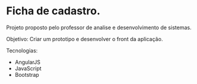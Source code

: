 # Ficha de cadastro.

Projeto proposto pelo professor de analise e desenvolvimento de sistemas.

Objetivo: Criar um prototipo e desenvolver o front da aplicação.

Tecnologias:
- AngularJS
- JavaScript
- Bootstrap
